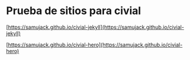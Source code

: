# Prueba de sitios para civial

[https://samujack.github.io/civial-jekyll](https://samujack.github.io/civial-jekyll)

[https://samujack.github.io/civial-hero](https://samujack.github.io/civial-hero)
